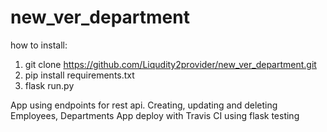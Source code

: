 # new_ver_department
 
 how to install:
 1. git clone https://github.com/Liqudity2provider/new_ver_department.git
 2. pip install requirements.txt
 3. flask run.py
 
 App using endpoints for rest api. Creating, updating and deleting Employees, Departments
App deploy with Travis CI using flask testing
